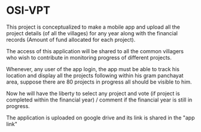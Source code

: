 # OSI-VPT

This project is conceptualized to make a mobile app and upload all the project details (of all the villages) for any year along with the financial records (Amount of fund allocated for each project).

The access of this application will be shared to all the common villagers who wish to contribute in monitoring progress of different projects.

Whenever, any user of the app login, the  app must be able to track his location and display all the projects following within his gram panchayat area, suppose there are 80 projects in progress all should be visible to him.   

Now he will have the liberty to select any project and vote (if project is completed within the financial year) / comment if the financial year is still in progress.  



The application is uploaded on google drive and its link is shared in the "app link"

